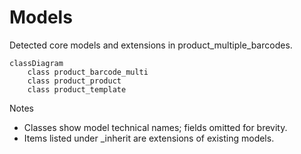 # Models

Detected core models and extensions in product_multiple_barcodes.

```mermaid
classDiagram
    class product_barcode_multi
    class product_product
    class product_template
```

Notes
- Classes show model technical names; fields omitted for brevity.
- Items listed under _inherit are extensions of existing models.
